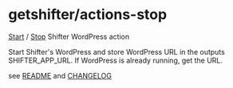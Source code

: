 # getshifter/actions-stop

[Start](https://github.com/marketplace/actions/start-shifter-wordpress) / [Stop](https://github.com/marketplace/actions/stop-shifter-wordpress) Shifter WordPress action


Start Shifter's WordPress and store WordPress URL in the outputs SHIFTER_APP_URL. If WordPress is already running, get the URL.

see [README](https://github.com/getshifter/actions) and [CHANGELOG](https://github.com/getshifter/actions/blob/master/CHANGELOG.md)
